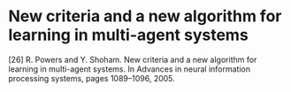 # New criteria and a new algorithm for learning in multi-agent systems

\[26\] R. Powers and Y. Shoham. New criteria and a new algorithm for learning in multi-agent systems. In Advances in neural information processing systems, pages 1089–1096, 2005.

